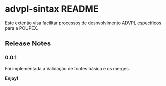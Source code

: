 # advpl-sintax README

Este extenão visa facilitar processos de desnvolvimento ADVPL específicos para a POUPEX.

## Release Notes
### 0.0.1

Foi implementada a Validação de fontes básica e os merges.

**Enjoy!**
